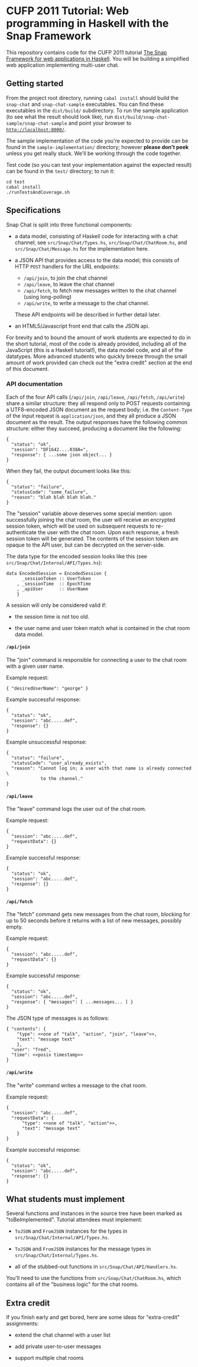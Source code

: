 # CUFP 2011 Tutorial: Web programming in Haskell with the Snap Framework

This repository contains code for the CUFP 2011 tutorial
[The Snap Framework for web applications in Haskell](http://cufp.org/conference/sessions/2011/t7-snap-framework-web-applications-haskell-gregory).
You will be building a simplified web application implementing multi-user chat.


## Getting started

From the project root directory, running `cabal install` should build the
`snap-chat` and `snap-chat-sample` executables. You can find these executables
in the `dist/build/` subdirectory. To run the sample application (to see what
the result should look like), run
`dist/build/snap-chat-sample/snap-chat-sample` and point your browser to
[`http://localhost:8000/`](http://localhost:8000/).

The sample implementation of the code you're expected to provide can be found
in the `sample-implementation/` directory; however **please don't peek** unless
you get really stuck. We'll be working through the code together.

Test code (so you can test your implementation against the expected result) can
be found in the `test/` directory; to run it:

    cd test
    cabal install
    ./runTestsAndCoverage.sh


## Specifications

Snap Chat is split into three functional components:

  * a data model, consisting of Haskell code for interacting with a chat
    channel; see `src/Snap/Chat/Types.hs`, `src/Snap/Chat/ChatRoom.hs`, and
    `src/Snap/Chat/Message.hs` for the implementation here.

  * a JSON API that provides access to the data model; this consists of HTTP
    `POST` handlers for the URL endpoints:

    * `/api/join`, to join the chat channel
    * `/api/leave`, to leave the chat channel
    * `/api/fetch`, to fetch new messages written to the chat channel (using
      long-polling)
    * `/api/write`, to write a message to the chat channel.

    These API endpoints will be described in further detail later.

  * an HTML5/Javascript front end that calls the JSON api.

For brevity and to bound the amount of work students are expected to do in the
short tutorial, most of the code is already provided, including all of the
JavaScript (this is a Haskell tutorial!), the data model code, and all of the
datatypes. More advanced students who quickly breeze through the small amount
of work provided can check out the "extra credit" section at the end of this
document.


### API documentation

Each of the four API calls (`/api/join`, `/api/leave`, `/api/fetch`,
`/api/write`) share a similar structure: they all respond only to POST requests
containing a UTF8-encoded JSON document as the request body; i.e. the
`Content-Type` of the input request is `application/json`, and they all produce
a JSON document as the result. The output responses have the following common
structure: either they succeed, producing a document like the following:

    {
      "status": "ok",
      "session": "DF1642....038A=",
      "response": { ...some json object... }
    }

When they fail, the output document looks like this:

    {
      "status": "failure",
      "statusCode": "some_failure",
      "reason": "blah blah blah blah."
    }

The "session" variable above deserves some special mention: upon successfully
joining the chat room, the user will receive an encrypted session token, which
will be used on subsequent requests to re-authenticate the user with the chat
room. Upon each response, a fresh session token will be generated. The contents
of the session token are opaque to the API user, but can be decrypted on the
server-side.

The data type for the encoded session looks like this (see
`src/Snap/Chat/Internal/API/Types.hs`):

    data EncodedSession = EncodedSession {
          _sessionToken :: UserToken
        , _sessionTime  :: EpochTime
        , _apiUser      :: UserName
        }

A session will only be considered valid if:

  * the session time is not too old.

  * the user name and user token match what is contained in the chat room data
    model.


#### `/api/join`

The "join" command is responsible for connecting a user to the chat room with a
given user name.

Example request:

    { "desiredUserName": "george" }

Example successful response:

    {
      "status": "ok",
      "session": "abc.....def",
      "response": {}
    }

Example unsuccessful response:

    {
      "status": "failure",
      "statusCode": "user_already_exists",
      "reason": "Cannot log in; a user with that name is already connected \
                 to the channel."
    }


#### `/api/leave`

The "leave" command logs the user out of the chat room.

Example request:

    {
      "session": "abc.....def",
      "requestData": {}
    }

Example successful response:

    {
      "status": "ok",
      "session": "abc.....def",
      "response": {}
    }

#### `/api/fetch`

The "fetch" command gets new messages from the chat room, blocking for up to 50
seconds before it returns with a list of new messages, possibly empty.

Example request:

    {
      "session": "abc.....def",
      "requestData": {}
    }

Example successful response:

    {
      "status": "ok",
      "session": "abc.....def",
      "response": { "messages": [ ...messages... ] }
    }

The JSON type of messages is as follows:

    { "contents": {
        "type": <<one of "talk", "action", "join", "leave">>,
        "text": "message text"
        },
      "user": "fred",
      "time": <<posix timestamp>>
    }


#### `/api/write`

The "write" command writes a message to the chat room.

Example request:

    {
      "session": "abc.....def",
      "requestData": {
          "type": <<one of "talk", "action">>,
          "text": "message text"
        }
    }

Example successful response:

    {
      "status": "ok",
      "session": "abc.....def",
      "response": {}
    }


## What students must implement

Several functions and instances in the source tree have been marked as
"toBeImplemented". Tutorial attendees must implement:

  * `ToJSON` and `FromJSON` instances for the types in
    `src/Snap/Chat/Internal/API/Types.hs`.
    
  * `ToJSON` and `FromJSON` instances for the message types in
    `src/Snap/Chat/Internal/Types.hs`.
    
  * all of the stubbed-out functions in `src/Snap/Chat/API/Handlers.hs`.

You'll need to use the functions from `src/Snap/Chat/ChatRoom.hs`, which
contains all of the "business logic" for the chat rooms.


## Extra credit

If you finish early and get bored, here are some ideas for "extra-credit"
assignments:

  * extend the chat channel with a user list

  * add private user-to-user messages

  * support multiple chat rooms
